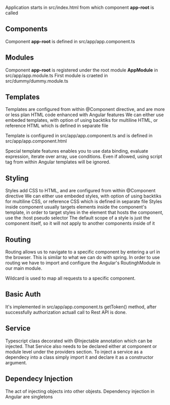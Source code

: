 Application starts in src/index.html from which component <b>app-root</b> is called

<h2>Components</h2>
Component <b>app-root</b> is defined in src/app/app.component.ts

<h2>Modules</h2>
Component <b>app-root</b> is registered under the root module <b>AppModule</b> in src/app/app.module.ts
First module is craeted in src/dummy/dummy.module.ts

<h2>Templates</h2>
Templates are configured from within @Component directive, and are more or less plan HTML code enhanced with Angular features
We can either use embeded templates, with option of using backtiks for multiline HTML, or reference HTML which is defined in separate file

Template is configured in src/app/app.component.ts and is defined in src/app/app.component.html

Special template features enables you to use data binding, evaluate expression, iterate over array, use conditions.
Even if allowed, using script tag from within Angular templates will be ignored.

<h2>Styling</h2>
Styles add CSS to HTML, and are configured from within @Component directive
We can either use embeded styles, with option of using backtiks for multiline CSS, or reference CSS which is defined in separate file
Styles inside component usually targets elements inside the component's template, in order to target styles in the element that hosts the component, use the :host pseudo selector
The default scope of a style is just the component itself, so it will not apply to another components inside of it

<h2>Routing</h2>
Routing allows us to navigate to a specific component by entering a url in the browser.
This is similar to what we can do with spring. In order to use routing we have to import and configure the Angular's RoutinghModule in our main module.

Wildcard is used to map all requests to a specific component.

<h2>Basic Auth</h2>
It's implemented in src/app/app.component.ts getToken() method, after successfully authorization
actuall call to Rest API is done.

<h2>Service</h2>
Typescript class decorated with @Injectable annotation which can be injected. That Service also needs to be declared either at component or module level under the providers section.
To inject a service as a dependecy into a class simply import it and declare it as a constructor argument.

<h2>Dependecy Injection</h2>
The act of injecting objects into other objests.
Dependency injection in Angular are singletons